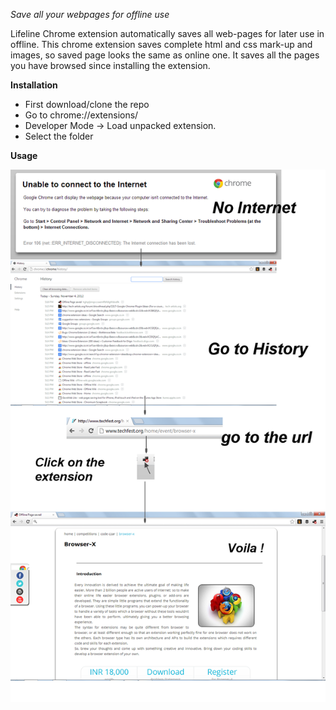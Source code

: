 *Save all your webpages for offline use*

Lifeline Chrome extension automatically saves all web-pages for later use in offline.
This chrome extension saves complete html and css mark-up and images, so saved page looks the same as online one.
It saves all the pages you have browsed since installing the extension.

**Installation**

* First download/clone the repo
* Go to chrome://extensions/
* Developer Mode -> Load unpacked extension.
* Select the folder

**Usage**

![offline chrome extension](usage.png)